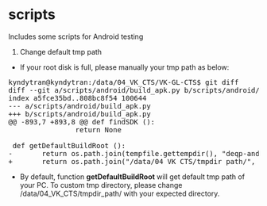 # scripts
Includes some scripts for Android testing

1. Change default tmp path

* If your root disk is full, please manually your tmp path as below:
<pre>
kyndytran@kyndytran:/data/04_VK_CTS/VK-GL-CTS$ git diff
diff --git a/scripts/android/build_apk.py b/scripts/android/build_apk.py
index a5fce35bd..808bc8f54 100644
--- a/scripts/android/build_apk.py
+++ b/scripts/android/build_apk.py
@@ -893,7 +893,8 @@ def findSDK ():
                return None
 
 def getDefaultBuildRoot ():
-       return os.path.join(tempfile.gettempdir(), "deqp-android-build")
+       return os.path.join("/data/04_VK_CTS/tmpdir_path/", "deqp-android-build")
</pre>
* By default, function **getDefaultBuildRoot** will get default tmp path of your PC. To custom tmp directory, please change /data/04_VK_CTS/tmpdir_path/ with your expected directory.

